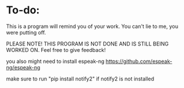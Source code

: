 # To-do:

This is a program will remind you of your work. You can't lie to me, you were putting off.

PLEASE NOTE! THIS PROGRAM IS NOT DONE AND IS STILL BEING WORKED ON. Feel free to give feedback!

you also might need to install espeak-ng https://github.com/espeak-ng/espeak-ng

make sure to run "pip install notify2" if notify2 is not installed
